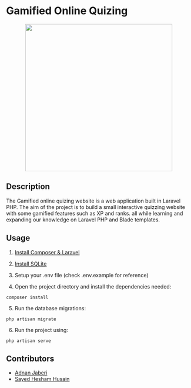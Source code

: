 # Gamified Online Quizing
<p align=center><img src="https://raw.githubusercontent.com/laravel/art/master/logo-lockup/5%20SVG/2%20CMYK/1%20Full%20Color/laravel-logolockup-cmyk-red.svg" width="400"><p>

## Description

The Gamified online quizing website is a web application built in Laravel PHP. The aim of the project is to build a small interactive quizzing website with some gamified features such as XP and ranks. all while learning and expanding our knowledge on Laravel PHP and Blade templates.
		
## Usage
1. [Install Composer & Laravel](https://laravel.com/docs/11.x/installation)
2. [Install SQLite](https://www.sqlite.org/download.html)
3. Setup your .env file (check .env.example for reference)

4. Open the project directory and install the dependencies needed:
```
composer install
```
5. Run the database migrations:
```
php artisan migrate
```
6. Run the project using:
```
php artisan serve
```

## Contributors
		
- [Adnan Jaberi](https://github.com/TheJaberi)
- [Sayed Hesham Husain](https://github.com/heshamalmosawi)		

